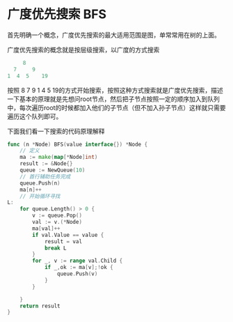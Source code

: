 # 广度优先搜索 BFS

首先明确一个概念，广度优先搜索的最大适用范围是图，单常常用在树的上面。

广度优先搜索的概念就是按层级搜索，以广度的方式搜索
```go
     8
  7     9
1  4  5    19
```
按照 8 7 9  1 4 5 19的方式开始搜索，按照这种方式搜索就是广度优先搜索，描述一下基本的原理就是先想问root节点，然后把子节点按照一定的顺序加入到队列中，每次遍历root的时候都加入他们的子节点（但不加入孙子节点）这样就只需要遍历这个队列即可。

下面我们看一下搜索的代码原理解释

```go
func (n *Node) BFS(value interface{}) *Node {
	// 定义
	ma := make(map[*Node]int)
	result := &Node{}
	queue := NewQueue(10)
	// 首行辅助任务完成
	queue.Push(n)
	ma[n]++
	// 开始循环寻找
L:
	for queue.Length() > 0 {
		v := queue.Pop()
		val := v.(*Node)
		ma[val]++
		if val.Value == value {
			result = val
			break L
		}
		for _, v := range val.Child {
			if _,ok := ma[v];!ok {
				queue.Push(v)
			}
		}

	}
	return result
}
```
